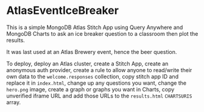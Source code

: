 # AtlasEventIceBreaker

This is a simple MongoDB Atlas Stitch App using Query Anywhere and MongoDB Charts to ask an ice breaker question to a classroom then plot the results.

It was last used at an Atlas Brewery event, hence the beer question.

To deploy, deploy an Atlas cluster, create a Stitch App, create an anonymous auth provider, create a rule to allow anyone to read/write their own data to the `welcome.responses` collection, copy stitch app ID and replace it in `index.html`, change up any questions you want, change the `hero.png` image, create a graph or graphs you want in Charts, copy unverified iframe URL and add those URLs to the `results.html` `CHARTSURIS` array.
